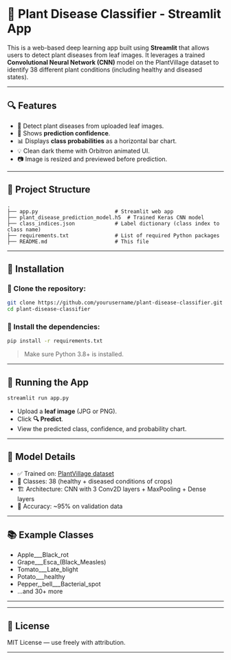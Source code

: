 

# 🌱 Plant Disease Classifier - Streamlit App

This is a web-based deep learning app built using **Streamlit** that allows users to detect plant diseases from leaf images. It leverages a trained **Convolutional Neural Network (CNN)** model on the PlantVillage dataset to identify 38 different plant conditions (including healthy and diseased states).

---

## 🔍 Features

* 🌿 Detect plant diseases from uploaded leaf images.
* 🧪 Shows **prediction confidence**.
* 📊 Displays **class probabilities** as a horizontal bar chart.
* 💡 Clean dark theme with Orbitron animated UI.
* 📷 Image is resized and previewed before prediction.

---

## 📁 Project Structure

```
.
├── app.py                         # Streamlit web app
├── plant_disease_prediction_model.h5  # Trained Keras CNN model
├── class_indices.json             # Label dictionary (class index to class name)
├── requirements.txt               # List of required Python packages
├── README.md                      # This file
```

---

## 🔧 Installation

### 🔹 Clone the repository:

```bash
git clone https://github.com/yourusername/plant-disease-classifier.git
cd plant-disease-classifier
```

### 🔹 Install the dependencies:

```bash
pip install -r requirements.txt
```

> Make sure Python 3.8+ is installed.

---

## 🚀 Running the App

```bash
streamlit run app.py
```

* Upload a **leaf image** (JPG or PNG).
* Click **🔍 Predict**.
* View the predicted class, confidence, and probability chart.

---

## 🧠 Model Details

* ✅ Trained on: [PlantVillage dataset](https://www.kaggle.com/datasets/abdallahalidev/plantvillage-dataset)
* 🔢 Classes: 38 (healthy + diseased conditions of crops)
* 🏗️ Architecture: CNN with 3 Conv2D layers + MaxPooling + Dense layers
* 🎯 Accuracy: \~95% on validation data

---

## 📚 Example Classes

* Apple\_\_\_Black\_rot
* Grape\_\_\_Esca\_(Black\_Measles)
* Tomato\_\_\_Late\_blight
* Potato\_\_\_healthy
* Pepper,\_bell\_\_\_Bacterial\_spot
* ...and 30+ more

---


---

## 📜 License

MIT License — use freely with attribution.

---

